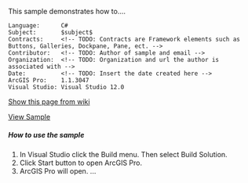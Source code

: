 <!-- TODO: Write a brief abstract explaining this sample -->
This sample demonstrates how to....

<!-- TODO: Fill this section below with metadata about this sample-->
```
Language:      C#
Subject:       $subject$
Contracts:     <!-- TODO: Contracts are Framework elements such as Buttons, Galleries, Dockpane, Pane, ect. -->
Contributor:   <!-- TODO: Author of sample and email -->
Organization:  <!-- TODO: Organization and url the author is associated with -->
Date:          <!-- TODO: Insert the date created here -->
ArcGIS Pro:    1.1.3047
Visual Studio: Visual Studio 12.0
```

<!-- TODO: Confirm that the following two links are pointing to your sample folder on the master branch -->
[Show this page from wiki](https://github.com/esri/arcgis-pro-sdk/wiki/MappingSampleAddIns)

[View  Sample](https://github.com/esri/arcgis-pro-sdk/tree/master/CSharp/CSharp/$subject$/$safeprojectnameUrl$)

##### How to use the sample
<!-- TODO: Explain how this sample can be used. To use images in this section, create the image file in your sample project's screenshots folder. Use relative url to link to this image using this syntax: ![My sample Image](screenshots/MyImage.png) -->
<!-- Do not modify the text below. Please add your content after step 3 -->

1. In Visual Studio click the Build menu. Then select Build Solution.
2. Click Start button to open ArcGIS Pro.
3. ArcGIS Pro will open.
...
